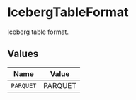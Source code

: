 # IcebergTableFormat

Iceberg table format.


## Values

| Name      | Value     |
| --------- | --------- |
| `PARQUET` | PARQUET   |